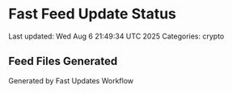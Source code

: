 # Fast Feed Update Status
Last updated: Wed Aug  6 21:49:34 UTC 2025
Categories: crypto

## Feed Files Generated

Generated by Fast Updates Workflow

